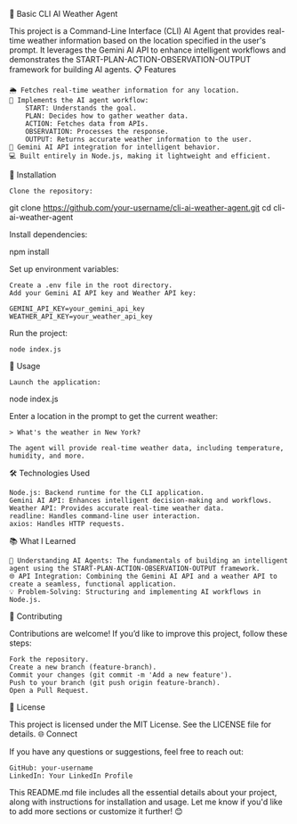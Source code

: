 🌟 Basic CLI AI Weather Agent

This project is a Command-Line Interface (CLI) AI Agent that provides real-time weather information based on the location specified in the user's prompt. It leverages the Gemini AI API to enhance intelligent workflows and demonstrates the START-PLAN-ACTION-OBSERVATION-OUTPUT framework for building AI agents.
📋 Features

    🌦️ Fetches real-time weather information for any location.
    🧠 Implements the AI agent workflow:
        START: Understands the goal.
        PLAN: Decides how to gather weather data.
        ACTION: Fetches data from APIs.
        OBSERVATION: Processes the response.
        OUTPUT: Returns accurate weather information to the user.
    🔗 Gemini AI API integration for intelligent behavior.
    💻 Built entirely in Node.js, making it lightweight and efficient.

🚀 Installation

    Clone the repository:

git clone https://github.com/your-username/cli-ai-weather-agent.git
cd cli-ai-weather-agent

Install dependencies:

npm install

Set up environment variables:

    Create a .env file in the root directory.
    Add your Gemini AI API key and Weather API key:

    GEMINI_API_KEY=your_gemini_api_key
    WEATHER_API_KEY=your_weather_api_key

Run the project:

    node index.js

🌟 Usage

    Launch the application:

node index.js

Enter a location in the prompt to get the current weather:

    > What's the weather in New York?

    The agent will provide real-time weather data, including temperature, humidity, and more.

🛠️ Technologies Used

    Node.js: Backend runtime for the CLI application.
    Gemini AI API: Enhances intelligent decision-making and workflows.
    Weather API: Provides accurate real-time weather data.
    readline: Handles command-line user interaction.
    axios: Handles HTTP requests.

📚 What I Learned

    🧠 Understanding AI Agents: The fundamentals of building an intelligent agent using the START-PLAN-ACTION-OBSERVATION-OUTPUT framework.
    🌐 API Integration: Combining the Gemini AI API and a weather API to create a seamless, functional application.
    💡 Problem-Solving: Structuring and implementing AI workflows in Node.js.

🤝 Contributing

Contributions are welcome! If you’d like to improve this project, follow these steps:

    Fork the repository.
    Create a new branch (feature-branch).
    Commit your changes (git commit -m 'Add a new feature').
    Push to your branch (git push origin feature-branch).
    Open a Pull Request.

📝 License

This project is licensed under the MIT License. See the LICENSE file for details.
🌐 Connect

If you have any questions or suggestions, feel free to reach out:

    GitHub: your-username
    LinkedIn: Your LinkedIn Profile

This README.md file includes all the essential details about your project, along with instructions for installation and usage. Let me know if you'd like to add more sections or customize it further! 😊
